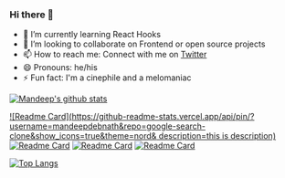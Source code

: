 ### Hi there 👋


<!-- - 🔭 I’m currently working on ... -->
<!-- - 🤔 I’m looking for help with  -->
<!-- - 💬 Ask me about ... -->
- 🌱 I’m currently learning React Hooks
- 👯 I’m looking to collaborate on Frontend or open source projects
- 📫 How to reach me: Connect with me on [Twitter](https://www.twitter.com/in/mannndeee)
- 😄 Pronouns: he/his
- ⚡ Fun fact: I'm a cinephile and a melomaniac

[![Mandeep's github stats](https://github-readme-stats.vercel.app/api?username=mandeepdebnath&count_private=true&show_icons=true&theme=nord&hide_rank=false)](https://github.com/anuraghazra/github-readme-stats)


[![Readme Card](https://github-readme-stats.vercel.app/api/pin/?username=mandeepdebnath&repo=google-search-clone&show_icons=true&theme=nord& description=this is description)](https://github.com/mandeepdebnath/google-search-clone)
[![Readme Card](https://github-readme-stats.vercel.app/api/pin/?username=mandeepdebnath&repo=netflix-clone&show_icons=true&theme=nord)](https://github.com/mandeepdebnath/netflix-clone)
[![Readme Card](https://github-readme-stats.vercel.app/api/pin/?username=mandeepdebnath&repo=movies-finder&show_icons=true&theme=nord)](https://github.com/mandeepdebnath/movies-finder)
[![Readme Card](https://github-readme-stats.vercel.app/api/pin/?username=mandeepdebnath&repo=todo-app&show_icons=true&theme=nord)](https://github.com/mandeepdebnath/todo-app)




[![Top Langs](https://github-readme-stats.vercel.app/api/top-langs/?username=mandeepdebnath&show_icons=true&theme=nord)](https://github.com/anuraghazra/github-readme-stats)

